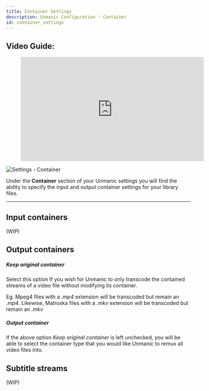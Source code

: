 ```yaml
---
title: Container Settings
description: Unmanic Configuration - Container
id: container_settings
---
```



## Video Guide:

<figure class="video-container">
    <iframe width="500" height="285" src="https://www.youtube.com/embed/kiQD3CqqAIc" title="YouTube video player" frameborder="0" allow="accelerometer; autoplay; clipboard-write; encrypted-media; gyroscope; picture-in-picture" allowfullscreen="1"></iframe>
</figure>


![Settings - Container](/img/unmanic-settings-container.png "settings-container")

Under the **Container** section of your Unmanic settings you will find the ability to specify the input and output container settings for your library files.

---


## Input containers

(WIP)

## Output containers

##### Keep original container
Select this option If you wish for Unmanic to only transcode the contained streams of a video file without modifying its container.

Eg. Mpeg4 files with a *.mp4* extension will be transcoded but remain an *.mp4*. Likewise, Matroska files with a *.mkv* extension will be transcoded but remain an *.mkv*

##### Output container
If the above option *Keep original container* is left unchecked, you will be able to select the container type that you would like Unmanic to remux all video files into.

## Subtitle streams

(WIP)


